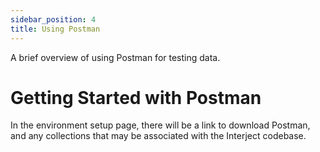 ```yaml
---
sidebar_position: 4 
title: Using Postman 
---
```


A brief overview of using Postman for testing data.

# Getting Started with Postman

In the environment setup page, there will be a link to download Postman, and any collections that may be associated with the Interject codebase. 